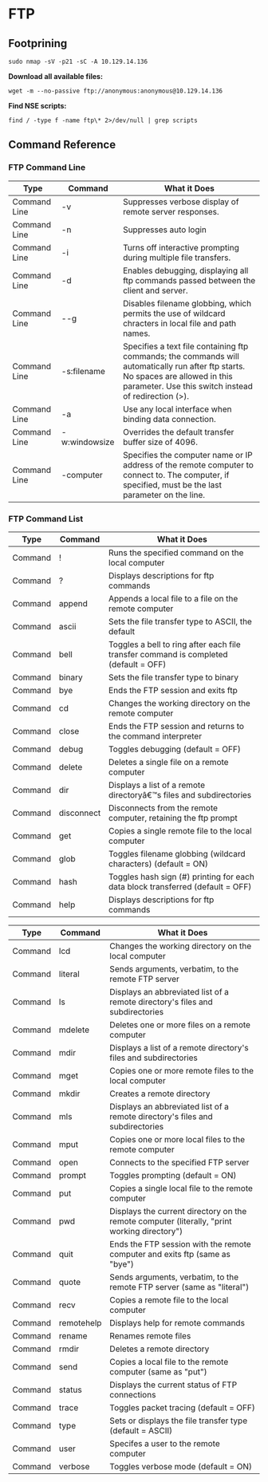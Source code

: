 # FTP 

## Footprining

`sudo nmap -sV -p21 -sC -A 10.129.14.136`

**Download all available files:**

`
wget -m --no-passive ftp://anonymous:anonymous@10.129.14.136
`

**Find NSE scripts:**

`
find / -type f -name ftp\* 2>/dev/null | grep scripts
`

## Command Reference

### **FTP Command Line**

| Type | Command | What it Does |
| --- |  --- |  --- |
| Command Line | \-v | Suppresses verbose display of remote server responses. |
| Command Line | \-n | Suppresses auto login |
| Command Line | \-i | Turns off interactive prompting during multiple file transfers. |
| Command Line | \-d | Enables debugging, displaying all ftp commands passed between the client and server. |
| Command Line | --g | Disables filename globbing, which permits the use of wildcard chracters in local file and path names. |
| Command Line | \-s:filename | Specifies a text file containing ftp commands; the commands will automatically run after ftp starts. No spaces are allowed in this parameter. Use this switch instead of redirection (>). |
| Command Line | \-a | Use any local interface when binding data connection. |
| Command Line | \-w:windowsize | Overrides the default transfer buffer size of 4096. |
| Command Line | \-computer | Specifies the computer name or IP address of the remote computer to connect to. The computer, if specified, must be the last parameter on the line. |

### **FTP Command List**

| Type | Command | What it Does |
| --- |  --- |  --- |
| Command | ! | Runs the specified command on the local computer |
| Command | ? | Displays descriptions for ftp commands |
| Command | append | Appends a local file to a file on the remote computer |
| Command | ascii | Sets the file transfer type to ASCII, the default |
| Command | bell | Toggles a bell to ring after each file transfer command is completed (default = OFF) |
| Command | binary | Sets the file transfer type to binary |
| Command | bye | Ends the FTP session and exits ftp |
| Command | cd | Changes the working directory on the remote computer |
| Command | close | Ends the FTP session and returns to the command interpreter |
| Command | debug | Toggles debugging (default = OFF) |
| Command | delete | Deletes a single file on a remote computer |
| Command | dir | Displays a list of a remote directoryâ€™s files and subdirectories |
| Command | disconnect | Disconnects from the remote computer, retaining the ftp prompt |
| Command | get | Copies a single remote file to the local computer |
| Command | glob | Toggles filename globbing (wildcard characters) (default = ON) |
| Command | hash | Toggles hash sign (#) printing for each data block transferred (default = OFF) |
| Command | help | Displays descriptions for ftp commands |

| Type | Command | What it Does |
| --- |  --- |  --- |
| Command | lcd | Changes the working directory on the local computer |
| Command | literal | Sends arguments, verbatim, to the remote FTP server |
| Command | ls | Displays an abbreviated list of a remote directory's files and subdirectories |
| Command | mdelete | Deletes one or more files on a remote computer |
| Command | mdir | Displays a list of a remote directory's files and subdirectories |
| Command | mget | Copies one or more remote files to the local computer |
| Command | mkdir | Creates a remote directory |
| Command | mls | Displays an abbreviated list of a remote directory's files and subdirectories |
| Command | mput | Copies one or more local files to the remote computer |
| Command | open | Connects to the specified FTP server |
| Command | prompt | Toggles prompting (default = ON) |
| Command | put | Copies a single local file to the remote computer |
| Command | pwd | Displays the current directory on the remote computer (literally, "print working directory") |
| Command | quit | Ends the FTP session with the remote computer and exits ftp (same as "bye") |
| Command | quote | Sends arguments, verbatim, to the remote FTP server (same as "literal") |
| Command | recv | Copies a remote file to the local computer |
| Command | remotehelp | Displays help for remote commands |
| Command | rename | Renames remote files |
| Command | rmdir | Deletes a remote directory |
| Command | send | Copies a local file to the remote computer (same as "put") |
| Command | status | Displays the current status of FTP connections |
| Command | trace | Toggles packet tracing (default = OFF) |
| Command | type | Sets or displays the file transfer type (default = ASCII) |
| Command | user | Specifes a user to the remote computer |
| Command | verbose | Toggles verbose mode (default = ON) |